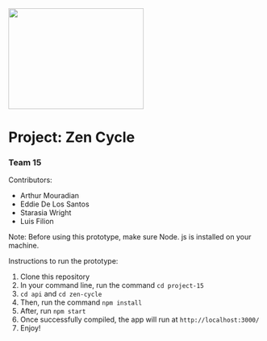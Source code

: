 
<img src="https://user-images.githubusercontent.com/17861084/108796141-0bc48d80-7556-11eb-98d0-3466c7e91661.jpg" width="268" height="200">

# Project: Zen Cycle
### Team 15

Contributors:
- Arthur Mouradian
- Eddie De Los Santos
- Starasia Wright
- Luis Filion

Note: Before using this prototype, make sure Node. js is installed on your machine.

Instructions to run the prototype:
1. Clone this repository
2. In your command line, run the command `cd project-15`
3. `cd api` and `cd zen-cycle`
4. Then, run the command `npm install`
5. After, run `npm start`
6. Once successfully compiled, the app will run at `http://localhost:3000/`
7. Enjoy!
